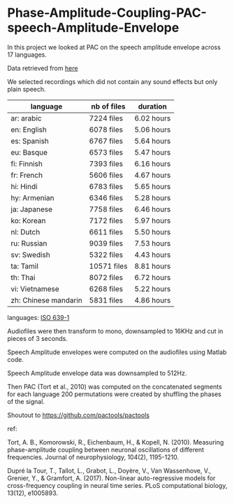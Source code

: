 # Phase-Amplitude-Coupling-PAC-speech-Amplitude-Envelope

In this project we looked at PAC on the speech amplitude envelope across 17 languages.

Data retrieved from [here](https://www.faithcomesbyhearing.com/audio-bible-resources/mp3-downloads?)

We selected recordings which did not contain any sound effects but only plain speech. 



language             | nb of files| duration   |
---------------------|------------|------------|
ar: arabic           | 7224 files | 6.02 hours |
en: English          | 6078 files | 5.06 hours |
es: Spanish          | 6767 files | 5.64 hours |
eu: Basque           | 6573 files | 5.47 hours |
fi: Finnish          | 7393 files | 6.16 hours |
fr: French           | 5606 files | 4.67 hours |
hi: Hindi            | 6783 files | 5.65 hours |
hy: Armenian         | 6346 files | 5.28 hours |
ja: Japanese         | 7758 files | 6.46 hours |
ko: Korean           | 7172 files | 5.97 hours |
nl: Dutch            | 6611 files | 5.50 hours |
ru: Russian          | 9039 files | 7.53 hours |
sv: Swedish          | 5322 files | 4.43 hours |
ta: Tamil            | 10571 files| 8.81 hours |
th: Thai             | 8072 files | 6.72 hours |
vi: Vietnamese       | 6268 files | 5.22 hours |
zh: Chinese mandarin | 5831 files | 4.86 hours |

languages: [ISO 639-1](https://en.wikipedia.org/wiki/List_of_ISO_639-1_codes)


    
Audiofiles were then transform to mono, downsampled to 16KHz and cut in pieces of 3 seconds.

Speech Amplitude envelopes were computed on the audiofiles using Matlab code.

Speech Amplitude envelope data was downsampled to 512Hz. 

Then PAC (Tort et al., 2010)  was computed on the concatenated segments for each language
200 permutations were created by shuffling the phases of the signal.

Shoutout to https://github.com/pactools/pactools

ref:

Tort, A. B., Komorowski, R., Eichenbaum, H., & Kopell, N. (2010). Measuring phase-amplitude coupling between neuronal oscillations of different frequencies. Journal of neurophysiology, 104(2), 1195-1210.

Dupré la Tour, T., Tallot, L., Grabot, L., Doyère, V., Van Wassenhove, V., Grenier, Y., & Gramfort, A. (2017). Non-linear auto-regressive models for cross-frequency coupling in neural time series. PLoS computational biology, 13(12), e1005893.


